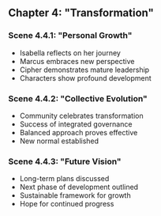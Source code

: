 ## Chapter 4: "Transformation"

### Scene 4.4.1: "Personal Growth"
- Isabella reflects on her journey
- Marcus embraces new perspective
- Cipher demonstrates mature leadership
- Characters show profound development

### Scene 4.4.2: "Collective Evolution"
- Community celebrates transformation
- Success of integrated governance
- Balanced approach proves effective
- New normal established

### Scene 4.4.3: "Future Vision"
- Long-term plans discussed
- Next phase of development outlined
- Sustainable framework for growth
- Hope for continued progress
